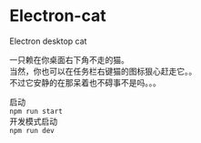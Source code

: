 # Electron-cat
Electron desktop cat

一只赖在你桌面右下角不走的猫。  
当然，你也可以在任务栏右键猫的图标狠心赶走它。。  
不过它安静的在那呆着也不碍事不是吗。。。  

启动  
`npm run start`  
开发模式启动  
`npm run dev`  
